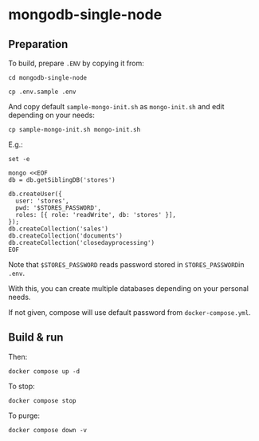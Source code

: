# mongodb-single-node

## Preparation

To build, prepare `.ENV` by copying it from:

```shell
cd mongodb-single-node

cp .env.sample .env
```

And copy default `sample-mongo-init.sh` as `mongo-init.sh` and edit depending on your needs:

```shell
cp sample-mongo-init.sh mongo-init.sh
```

E.g.:

```shell
set -e

mongo <<EOF
db = db.getSiblingDB('stores')

db.createUser({
  user: 'stores',
  pwd: '$STORES_PASSWORD',
  roles: [{ role: 'readWrite', db: 'stores' }],
});
db.createCollection('sales')
db.createCollection('documents')
db.createCollection('closedayprocessing')
EOF
```

Note that `$STORES_PASSWORD` reads password stored in `STORES_PASSWORD`in `.env`.

With this, you can create multiple databases depending on your personal needs.

If not given, compose will use default password from `docker-compose.yml`.

## Build & run

Then:

```shell
docker compose up -d
```

To stop:

```shell
docker compose stop
```

To purge:

```shell
docker compose down -v
```
